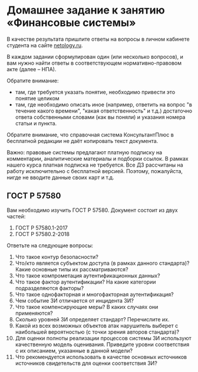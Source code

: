 # Домашнее задание к занятию «Финансовые системы»

В качестве результата пришлите ответы на вопросы в личном кабинете студента на сайте [netology.ru](https://netology.ru).

В каждом задании сформулирован один (или несколько вопросов), и вам нужно найти ответы в соответствующем нормативно-правовом акте (далее – НПА).

Обратите внимание:
* там, где требуется указать понятие, необходимо привести это понятие целиком 
* там, где необходимо описать иное (например, ответить на вопрос "в течение какого времени", "какая ответственность" и т.д.) достаточно ответа собственными словами (как вы поняли) и указания номера статьи и пункта.

Обратите внимание, что справочная система КонсультантПлюс в бесплатной редакции не даёт копировать текст документа.

Важно: правовые системы предлагают платную подписку на комментарии, аналитические материалы и подборки ссылок. В рамках нашего курса платная подписка не требуется. Все ДЗ рассчитаны на работу исключительно с бесплатной версией. Поэтому, пожалуйста, нигде не вводите данные своих карт и т.д.

## ГОСТ Р 57580

Вам необходимо изучить ГОСТ Р 57580. Документ состоит из двух частей:
1. ГОСТ Р 57580.1-2017
1. ГОСТ Р 57580.2-2018

Ответьте на следующие вопросы:
1. Что такое контур безопасности?
1. Что/кто является субъектом доступа (в рамках данного стандарта)? Какие основные типы их рассматриваются?
1. Что такое компрометация аутентификационных данных?
1. Что такое фактор аутентификации? На какие категории подразделяются факторы? 
1. Что такое однофакторная и многофакторная аутентификация?
1. Чем событие ЗИ отличается от инцидента ЗИ?
1. Что такое компенсирующие меры? В каких случаях они применяются?
1. Сколько уровней ЗИ определяет стандарт? Перечислите их.
1. Какой из всех возможных объектов атак нарушитель выберет с наибольшей вероятностью (с точки зрения авторов стандарта)?
1. Для оценки полноты реализации процессов системы ЗИ используют качественную модель оценивания. Приведите уровни соответствия с их описанием, указанные в данной модели?
1. Что рекомендуется использовать в качестве основных источников источников свидетельств для оценки соответствия ЗИ?
